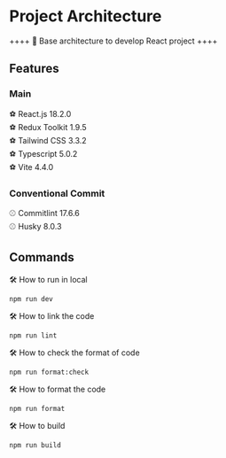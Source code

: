 # Project Architecture

++++
🎯 Base architecture to develop React project
++++

## Features

### Main

⚽ React.js 18.2.0 <br/>
⚽ Redux Toolkit 1.9.5 <br/>
⚽ Tailwind CSS 3.3.2 <br/>
⚽ Typescript 5.0.2 <br/>
⚽ Vite 4.4.0 <br/>

### Conventional Commit

⚾ Commitlint 17.6.6 <br/>
⚾ Husky 8.0.3 <br/>

## Commands

🛠 How to run in local

```
npm run dev
```

🛠 How to link the code

```
npm run lint
```

🛠 How to check the format of code

```
npm run format:check
```

🛠 How to format the code

```
npm run format
```

🛠 How to build

```
npm run build
```